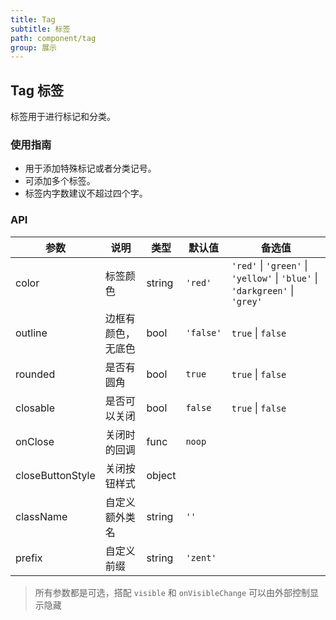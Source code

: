 ```yaml
---
title: Tag
subtitle: 标签
path: component/tag
group: 展示
---
```


## Tag 标签

标签用于进行标记和分类。

### 使用指南

- 用于添加特殊标记或者分类记号。
- 可添加多个标签。
- 标签内字数建议不超过四个字。

### API

| 参数             | 说明               | 类型   | 默认值    | 备选值                                                                      |
| ---------------- | ------------------ | ------ | --------- | --------------------------------------------------------------------------- |
| color            | 标签颜色           | string | `'red'`   | `'red'` \| `'green'` \| `'yellow'` \| `'blue'` \| `'darkgreen'` \| `'grey'` |
| outline          | 边框有颜色，无底色 | bool   | `'false'` | `true` \| `false`                                                           |
| rounded          | 是否有圆角         | bool   | `true`    | `true` \| `false`                                                           |
| closable         | 是否可以关闭       | bool   | `false`   | `true` \| `false`                                                           |
| onClose          | 关闭时的回调       | func   | `noop`    |                                                                             |
| closeButtonStyle | 关闭按钮样式       | object |           |                                                                             |
| className        | 自定义额外类名     | string | `''`      |                                                                             |
| prefix           | 自定义前缀         | string | `'zent'`  |                                                                             |

> 所有参数都是可选，搭配 `visible` 和 `onVisibleChange` 可以由外部控制显示隐藏
